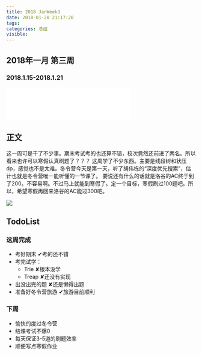 ```yaml
---
title: 2018 JanWeek3
date: 2018-01-20 21:17:20
tags:
categories: 总结
visible:
---
```


## 2018年一月 第三周
### 2018.1.15-2018.1.21
<!-- more -->

<iframe frameborder="no" border="0" marginwidth="0" marginheight="0" width=330 height=86 src="//music.163.com/outchain/player?type=2&id=35807133&auto=0&height=66"></iframe>

## 正文
这一周可是干了不少事。期末考试考的也还算不错，校次竟然还前进了两名。所以看来也许可以寒假认真刷题了？？？
这周学了不少东西。主要是线段树和状压dp，感觉也不是太难。冬令营今天是第一天，听了胡伟栋的“深度优先搜索”，估计也就是冬令营唯一能听懂的一节课了。
要说还有什么的话就是洛谷的AC终于到了200。不容易啊。不过马上就能到寒假了。定一个目标，寒假刷过100题吧。所以，希望寒假再回来洛谷的AC能过300吧。

![](title.jpg)

## TodoList
### 这周完成
+ 考好期末 ✔考的还不错
+ 考完试学：
    + Trie ✘根本没学
    + Treap ✘还没有实现
+ 出没出完的题 ✘还是懒得出题
+ 准备好冬令营旅游 ✔旅游目前顺利

### 下周
+ 愉快的度过冬令营
+ 结课考试不爆0
+ 每天保证3-5道的刷题效率
+ 顺便写点寒假作业
